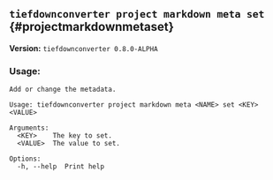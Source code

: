 ## `tiefdownconverter project markdown meta set` {#projectmarkdownmetaset}

**Version:** `tiefdownconverter 0.8.0-ALPHA`

### Usage:
```
Add or change the metadata.

Usage: tiefdownconverter project markdown meta <NAME> set <KEY> <VALUE>

Arguments:
  <KEY>    The key to set.
  <VALUE>  The value to set.

Options:
  -h, --help  Print help
```

